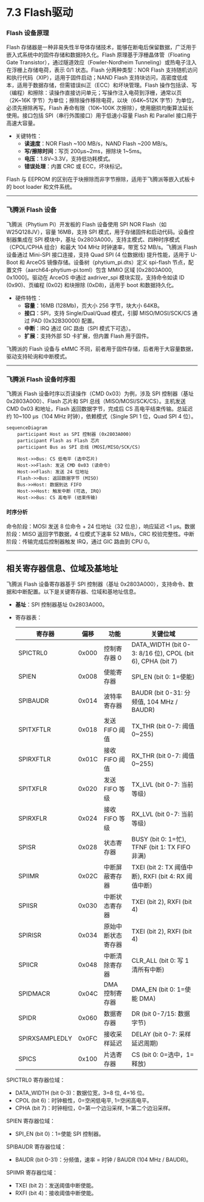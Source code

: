 # 7.3 Flash驱动

### Flash 设备原理

Flash 存储器是一种非易失性半导体存储技术，能够在断电后保留数据，广泛用于嵌入式系统中的固件存储和数据持久化。Flash 原理基于浮栅晶体管（Floating Gate Transistor），通过隧道效应（Fowler-Nordheim Tunneling）或热电子注入在浮栅上存储电荷，表示 0/1 状态。Flash 分两种类型：NOR Flash 支持随机访问和执行代码（XIP），适用于固件启动；NAND Flash 支持块访问，高密度低成本，适用于数据存储，但需错误纠正（ECC）和坏块管理。Flash 操作包括读、写（编程）和擦除：读操作直接访问单元；写操作注入电荷到浮栅，通常以页（2K~16K 字节）为单位；擦除操作移除电荷，以块（64K~512K 字节）为单位，必须先擦除再写。Flash 寿命有限（10K~100K 次擦除），使用磨损均衡算法延长使用。接口包括 SPI（串行外围接口）用于低速小容量 Flash 和 Parallel 接口用于高速大容量。

- 关键特性：
  - **读速度**：NOR Flash ~100 MB/s，NAND Flash ~200 MB/s。
  - **写/擦除时间**：写页 200µs~2ms，擦除块 1~5ms。
  - **电压**：1.8V~3.3V，支持低功耗模式。
  - **错误处理**：内置 CRC 或 ECC，坏块标记。

Flash 与 EEPROM 的区别在于块擦除而非字节擦除，适用于飞腾派等嵌入式板卡的 boot loader 和文件系统。

------

### 飞腾派 Flash 设备

飞腾派（Phytium Pi）开发板的 Flash 设备使用 SPI NOR Flash（如 W25Q128JV），容量 16MB，支持 SPI 模式，用于存储固件和启动代码。设备控制器集成在 SPI 模块中，基址 0x2803A000，支持主模式、四种时序模式（CPOL/CPHA 组合）和最大 104 MHz 时钟速率，带宽 52 MB/s。飞腾派 Flash 设备通过 Mini-SPI 接口连接，支持 Quad SPI (4 位数据线) 提升性能，适用于 U-Boot 和 ArceOS 镜像存储。设备树（phytium_pi.dts）定义 spi-flash 节点，配置文件（aarch64-phytium-pi.toml）包含 MMIO 区域 [0x2803A000, 0x1000]。驱动在 ArceOS 中通过 axdriver_spi 模块实现，支持命令如读 ID (0x90)、页编程 (0x02) 和块擦除 (0xD8)，适用于 boot 和数据持久化。

- 硬件特性：
  - **容量**：16MB (128Mb)，页大小 256 字节，块大小 64KB。
  - **接口**：SPI，支持 Single/Dual/Quad 模式，引脚 MISO/MOSI/SCK/CS 通过 PAD (0x32B30000) 配置。
  - **中断**：IRQ 通过 GIC 路由（SPI 模式下可选）。
  - **扩展**：支持外部 SD 卡扩展，但内置 Flash 用于固件。

飞腾派的 Flash 设备与 eMMC 不同，前者用于固件存储，后者用于大容量数据，驱动支持轮询和中断模式。

------

### 飞腾派 Flash 设备时序图

飞腾派 Flash 设备时序以页读操作（CMD 0x03）为例，涉及 SPI 控制器（基址 0x2803A000）、Flash 芯片和 SPI 总线（MISO/MOSI/SCK/CS）。主机发送 CMD 0x03 和地址，Flash 返回数据字节，完成后 CS 高电平结束传输。总延迟约 10~100 µs（104 MHz 时钟），依赖模式（Single SPI 1 位，Quad SPI 4 位）。

```mermaid
sequenceDiagram
    participant Host as SPI 控制器 (0x2803A000)
    participant Flash as Flash 芯片
    participant Bus as SPI 总线 (MOSI/MISO/SCK/CS)

    Host->>Bus: CS 低电平 (选中芯片)
    Host->>Flash: 发送 CMD 0x03 (读命令)
    Host->>Flash: 发送 24 位地址
    Flash->>Bus: 返回数据字节 (MISO)
    Bus->>Host: 数据到达 FIFO
    Host->>Host: 触发中断 (可选, IRQ)
    Host->>Bus: CS 高电平 (结束传输)
```

#### 时序分析

命令阶段：MOSI 发送 8 位命令 + 24 位地址（32 位总），响应延迟 <1 µs。数据阶段：MISO 返回字节数据，4 位模式下速率 52 MB/s，CRC 校验完整性。中断阶段：传输完成后控制器触发 IRQ，通过 GIC 路由到 CPU 0。

------

## 相关寄存器信息、位域及基地址

飞腾派 Flash 设备寄存器基于 SPI 控制器（基址 0x2803A000），支持命令、数据和中断配置。以下是关键寄存器、位域和基地址信息。

- **基址**：SPI 控制器基址 0x2803A000。

- 寄存器表：

  | **寄存器**     | **偏移** | **功能**           | **关键位域**                                              |
  | -------------- | -------- | ------------------ | --------------------------------------------------------- |
  | SPICTRL0       | 0x000    | 控制寄存器 0       | DATA_WIDTH (bit 0-3: 8/16 位), CPOL (bit 6), CPHA (bit 7) |
  | SPIEN          | 0x008    | 使能寄存器         | SPI_EN (bit 0: 1=使能)                                    |
  | SPIBAUDR       | 0x014    | 波特率寄存器       | BAUDR (bit 0-31: 分频值, 104 MHz / BAUDR)                 |
  | SPITXFTLR      | 0x018    | 发送 FIFO 阈值     | TX_THR (bit 0-7: 阈值 0~255)                              |
  | SPIRXFTLR      | 0x01C    | 接收 FIFO 阈值     | RX_THR (bit 0-7: 阈值 0~255)                              |
  | SPITXFLR       | 0x020    | 发送 FIFO 等级     | TX_LVL (bit 0-7: 当前等级)                                |
  | SPIRXFLR       | 0x024    | 接收 FIFO 等级     | RX_LVL (bit 0-7: 当前等级)                                |
  | SPISR          | 0x028    | 状态寄存器         | BUSY (bit 0: 1=忙), TFNF (bit 1: TX FIFO 非满)            |
  | SPIIMR         | 0x02C    | 中断屏蔽寄存器     | TXEI (bit 2: TX 阈值中断), RXFI (bit 4: RX 阈值中断)      |
  | SPIISR         | 0x030    | 中断状态寄存器     | TXEI (bit 2), RXFI (bit 4)                                |
  | SPIRISR        | 0x034    | 原始中断状态寄存器 | TXEI (bit 2), RXFI (bit 4)                                |
  | SPIICR         | 0x048    | 中断清除寄存器     | CLR_ALL (bit 0: 写 1 清所有中断)                          |
  | SPIDMACR       | 0x04C    | DMA 控制寄存器     | DMA_EN (bit 0: 1=使能 DMA)                                |
  | SPIDR          | 0x060    | 数据寄存器         | DR (bit 0-7/15: 数据字节)                                 |
  | SPIRXSAMPLEDLY | 0x0FC    | 接收采样延迟       | DELAY (bit 0-7: 采样延迟周期)                             |
  | SPICS          | 0x100    | 片选寄存器         | CS (bit 0: 0=选中，1=释放)                                |

SPICTRL0 寄存器位域：

- DATA_WIDTH (bit 0-3)：数据位宽，3=8 位, 4=16 位。
- CPOL (bit 6)：时钟极性，0=空闲低电平, 1=空闲高电平。
- CPHA (bit 7)：时钟相位，0=第一个边沿采样, 1=第二个边沿采样。

SPIEN 寄存器位域：

- SPI_EN (bit 0)：1=使能 SPI 控制器。

SPIBAUDR 寄存器位域：

- BAUDR (bit 0-31)：分频值，速率 = 时钟 / BAUDR (104 MHz / BAUDR)。

SPIIMR 寄存器位域：

- TXEI (bit 2)：发送阈值中断使能。
- RXFI (bit 4)：接收阈值中断使能。
